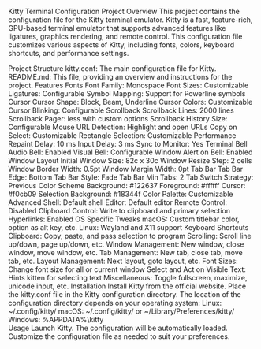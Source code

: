 Kitty Terminal Configuration Project
Overview
This project contains the configuration file for the Kitty terminal emulator. Kitty is a fast, feature-rich, GPU-based terminal emulator that supports advanced features like ligatures, graphics rendering, and remote control. This configuration file customizes various aspects of Kitty, including fonts, colors, keyboard shortcuts, and performance settings.

Project Structure
kitty.conf: The main configuration file for Kitty.
README.md: This file, providing an overview and instructions for the project.
Features
Fonts
Font Family: Monospace
Font Sizes: Customizable
Ligatures: Configurable
Symbol Mapping: Support for Powerline symbols
Cursor
Cursor Shape: Block, Beam, Underline
Cursor Colors: Customizable
Cursor Blinking: Configurable
Scrollback
Scrollback Lines: 2000 lines
Scrollback Pager: less with custom options
Scrollback History Size: Configurable
Mouse
URL Detection: Highlight and open URLs
Copy on Select: Customizable
Rectangle Selection: Customizable
Performance
Repaint Delay: 10 ms
Input Delay: 3 ms
Sync to Monitor: Yes
Terminal Bell
Audio Bell: Enabled
Visual Bell: Configurable
Window Alert on Bell: Enabled
Window Layout
Initial Window Size: 82c x 30c
Window Resize Step: 2 cells
Window Border Width: 0.5pt
Window Margin Width: 0pt
Tab Bar
Tab Bar Edge: Bottom
Tab Bar Style: Fade
Tab Bar Min Tabs: 2
Tab Switch Strategy: Previous
Color Scheme
Background: #122637
Foreground: #ffffff
Cursor: #f0cb09
Selection Background: #18344f
Color Palette: Customizable
Advanced
Shell: Default shell
Editor: Default editor
Remote Control: Disabled
Clipboard Control: Write to clipboard and primary selection
Hyperlinks: Enabled
OS Specific Tweaks
macOS: Custom titlebar color, option as alt key, etc.
Linux: Wayland and X11 support
Keyboard Shortcuts
Clipboard: Copy, paste, and pass selection to program
Scrolling: Scroll line up/down, page up/down, etc.
Window Management: New window, close window, move window, etc.
Tab Management: New tab, close tab, move tab, etc.
Layout Management: Next layout, goto layout, etc.
Font Sizes: Change font size for all or current window
Select and Act on Visible Text: Hints kitten for selecting text
Miscellaneous: Toggle fullscreen, maximize, unicode input, etc.
Installation
Install Kitty from the official website.
Place the kitty.conf file in the Kitty configuration directory. The location of the configuration directory depends on your operating system:
Linux: ~/.config/kitty/
macOS: ~/.config/kitty/ or ~/Library/Preferences/kitty/
Windows: %APPDATA%\kitty\
Usage
Launch Kitty.
The configuration will be automatically loaded.
Customize the configuration file as needed to suit your preferences.
